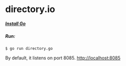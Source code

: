 directory.io
============

##### [Install Go](http://golang.org/doc/install)

##### Run:
```bash
$ go run directory.go
```

By default, it listens on port 8085. [http://localhost:8085](http://localhost:8085)
